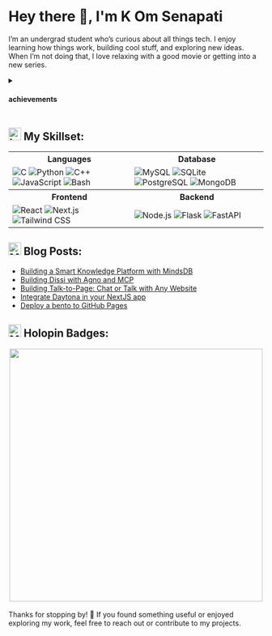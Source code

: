 <!--- ------------------------------------------------------------------------------------------------------------------------------------------------------ -->
<!--- -- Introduction -------------------------------------------------------------------------------------------------------------------------------------- -->
<!--- ------------------------------------------------------------------------------------------------------------------------------------------------------ -->


# Hey there 👋, I'm K Om Senapati

I’m an undergrad student who’s curious about all things tech. I enjoy learning how things work, building cool stuff, and exploring new ideas. When I’m not doing that, I love relaxing with a good movie or getting into a new series.


<!--- ------------------------------------------------------------------------------------------------------------------------------------------------------ -->
<!--- -- Achievements -------------------------------------------------------------------------------------------------------------------------------------- -->
<!--- ------------------------------------------------------------------------------------------------------------------------------------------------------ -->


<details>
  <summary>
    <h4>achievements</h4>
  </summary>
  <br>

  - 🏆 Winner of the **Octohub 2023 Hackathon** – [LinkedIn post](https://www.linkedin.com/posts/kom-senapati_octohub2023-opensourcemagic-activity-7144652915033423872-buF6)
  - 🏆 2nd place in **HackTheFlag Hackathon** – [LinkedIn post](https://www.linkedin.com/posts/k0msenapati_hacktheflag-flagsmith-learningbydoing-activity-7317838628427083777-Rdgc)
  - 🏆 Winner of the **Code Dex Summer Hackathon 2024** – [Read blog](https://www.codedex.io/blog/summer-hackathon-2024-winners)
  - 🏆 Winner of the **DevFest Competition** – [LinkedIn post](https://www.linkedin.com/posts/llmware_day-3-of-celebrating-our-devfest-competition-activity-7262464248402866178-UfNy)
  - 🚀 Winner of the **Full Stack Bootcamp by Azure Developer Community** – [LinkedIn post](https://www.linkedin.com/posts/k0msenapati_azuredevelopercommunity-reskill-bootcampwinners-activity-7336283032011591680-xYhu)
  - 🚀 Top finisher in the **Scaler Node.js Project Challenge** – [Watch stream](https://youtu.be/q189YNqFn0g?t=114)
  - 🚀 Winner of the **Arcjet Challenge** – [Twitter post](https://x.com/kom_senapati/status/1818158159888089301)
  - ⭐ Top Contributor at the **VSOC Event** – [LinkedIn post](https://www.linkedin.com/posts/kom-senapati_achievementunlocked-vsoc-grateful-activity-7230537634563956736-y9BC)

</details>

<!--- ------------------------------------------------------------------------------------------------------------------------------------------------------ -->
<!--- -- Skills Section ------------------------------------------------------------------------------------------------------------------------------------ -->
<!--- ------------------------------------------------------------------------------------------------------------------------------------------------------ -->


## <img src="https://raw.githubusercontent.com/Tarikul-Islam-Anik/Telegram-Animated-Emojis/main/Objects/Laptop.webp" alt="Laptop" width="25" height="25" /> My Skillset:
<div align="center">
  <table>
    <tr>
      <th>Languages</th>
      <th>Database</th>
    </tr>
    <tr>
      <td>
        <img src="https://skillicons.dev/icons?i=c" alt="C" />
        <img src="https://skillicons.dev/icons?i=python" alt="Python" />
        <img src="https://skillicons.dev/icons?i=cpp" alt="C++" />
        <img src="https://skillicons.dev/icons?i=javascript" alt="JavaScript" />
        <img src="https://skillicons.dev/icons?i=bash" alt="Bash" />
      </td>
      <td>
        <img src="https://skillicons.dev/icons?i=mysql" alt="MySQL" />
        <img src="https://skillicons.dev/icons?i=sqlite" alt="SQLite" />
        <img src="https://skillicons.dev/icons?i=postgres" alt="PostgreSQL" />
        <img src="https://skillicons.dev/icons?i=mongodb" alt="MongoDB" />
      </td>
    </tr>
    <tr>
      <th>Frontend</th>
      <th>Backend</th>
    </tr>
    <tr>
      <td>
        <img src="https://skillicons.dev/icons?i=react" alt="React" />
        <img src="https://skillicons.dev/icons?i=nextjs" alt="Next.js" />
        <img src="https://skillicons.dev/icons?i=tailwind" alt="Tailwind CSS" />
      </td>
      <td>
        <img src="https://skillicons.dev/icons?i=nodejs" alt="Node.js" />
        <img src="https://skillicons.dev/icons?i=flask" alt="Flask" />
        <img src="https://skillicons.dev/icons?i=fastapi" alt="FastAPI" />
      </td>
    </tr>
  </table>
</div>


<!--- ------------------------------------------------------------------------------------------------------------------------------------------------------ -->
<!--- -- Blogs --------------------------------------------------------------------------------------------------------------------------------------------- -->
<!--- ------------------------------------------------------------------------------------------------------------------------------------------------------ -->


<h2>
<img src="https://raw.githubusercontent.com/Tarikul-Islam-Anik/Telegram-Animated-Emojis/main/Objects/Memo.webp" alt="Memo" width="25" height="25" />  
Blog Posts:
</h2>

<!-- BLOG-POST-LIST:START -->
- [Building a Smart Knowledge Platform with MindsDB](https://dev.to/k0msenapati/building-a-smart-knowledge-platform-with-mindsdb-5anb)
- [Building Dissi with Agno and MCP](https://dev.to/k0msenapati/building-dissi-with-agno-and-mcp-4044)
- [Building Talk-to-Page: Chat or Talk with Any Website](https://dev.to/k0msenapati/building-talk-to-page-chat-or-talk-with-any-website-g0h)
- [Integrate Daytona in your NextJS app](https://dev.to/komsenapati/integrate-dayotana-in-your-nextjs-app-36ei)
- [Deploy a bento to GitHub Pages](https://dev.to/k0msenapati/deploy-a-bento-to-github-pages-2b2d)
<!-- BLOG-POST-LIST:END -->


<!--- ------------------------------------------------------------------------------------------------------------------------------------------------------ -->
<!--- -- Holopin Badges ----------------------------------------------------------------------------------------------------------------------------------- -->
<!--- ------------------------------------------------------------------------------------------------------------------------------------------------------ -->


<h2>
  <img src="https://raw.githubusercontent.com/Tarikul-Islam-Anik/Telegram-Animated-Emojis/main/People/Man%20Dancing.webp" alt="Man Dancing" width="25" height="25" /> 
  Holopin Badges:
</h2>
  
<div align="center">
  <img src="https://holopin.me/kom" width="500"/>
</div>


<!--- ------------------------------------------------------------------------------------------------------------------------------------------------------ -->
<!--- -- Thanks  ------------------------------------------------------------------------------------------------------------------------------------------- -->
<!--- ------------------------------------------------------------------------------------------------------------------------------------------------------ -->

<br />
Thanks for stopping by! 🙌 If you found something useful or enjoyed exploring my work, feel free to reach out or contribute to my projects.
